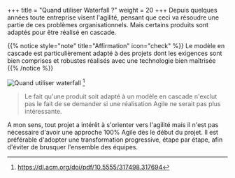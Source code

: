 
+++
title = "Quand utiliser Waterfall ?"
weight = 20
+++
Depuis quelques années toute entreprise visent l'agilité, pensant que ceci va résoudre une partie de ces problèmes organisationnels. Mais certains produits sont adaptés pour être réalisé en cascade. 

{{% notice style="note" title="Affirmation" icon="check" %}}
Le modèle en cascade est particulièrement adapté à des projets dont les exigences sont bien comprises et robustes réalisés avec une technologie bien maîtrisée 
{{% /notice %}}

![Quand utiliser waterfall](../images/quandwaterfall.png) [^1]

[^1]: https://dl.acm.org/doi/pdf/10.5555/317498.317694

> Le fait qu'une produit soit adapté à un modèle en cascade n'exclut pas le fait de se demander si une réalisation Agile ne serait pas plus intéressante.

A mon sens, tout projet a intérêt à s'orienter vers l'agilité mais il n'est pas nécessaire d'avoir une approche 100% Agile dès le début du projet. Il est préférable d'adopter une transformation progressive, étape par étape, afin d'éviter de brusquer l'ensemble des équipes.
